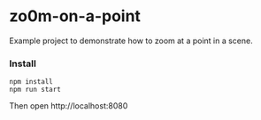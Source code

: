 # zo0m-on-a-point

Example project to demonstrate how to zoom at a point in a scene.

### Install

```
npm install
npm run start
```

Then open http://localhost:8080
